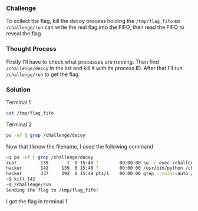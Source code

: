 
### Challenge

To collect the flag, kill the decoy process holding the `/tmp/flag_fifo` so `/challenge/run` can write the real flag into the FIFO, then read the FIFO to reveal the flag

### Thought Process

Firstly I'll have to check what processes are running. Then find `/challenge/decoy` in the list and kill it with its process ID. After that I'll run `/challenge/run` to get the flag


### Solution

Terminal 1
```bash
cat /tmp/flag_fifo
```
Terminal 2
```bash
ps -ef | grep /challenge/decoy
```
Now that I know the filename, I used the following command
```bash
~$ ps -ef | grep /challenge/decoy
root         139       1  0 15:48 ?        00:00:00 su -c exec /challenge/decoy > /tmp/flag_fifo hacker
hacker       142     139  0 15:48 ?        00:00:00 /usr/bin/python /challenge/decoy
hacker       337     292  0 15:49 pts/1    00:00:00 grep --color=auto /challenge/decoy
~$ kill 142
~$ /challenge/run
Sending the flag to /tmp/flag_fifo!
```
I got the flag in terminal 1
